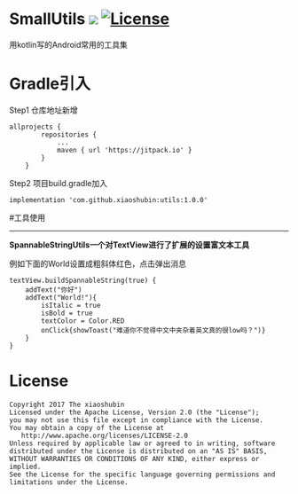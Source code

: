 # SmallUtils  [![](https://jitpack.io/v/xiaoshubin/Utils.svg)](https://jitpack.io/#xiaoshubin/Utils) [![License](https://img.shields.io/badge/license-Apache%202-green.svg)](https://www.apache.org/licenses/LICENSE-2.0)

用kotlin写的Android常用的工具集

# Gradle引入

Step1 仓库地址新增

```
allprojects {
        repositories {
            ...
            maven { url 'https://jitpack.io' }
        }
    }
```

Step2 项目build.gradle加入

```
implementation 'com.github.xiaoshubin:utils:1.0.0'
```

#工具使用 

--------

**SpannableStringUtils一个对TextView进行了扩展的设置富文本工具**

例如下面的World设置成粗斜体红色，点击弹出消息

```
textView.buildSpannableString(true) {  
    addText("你好")  
    addText("World!"){ 
        isItalic = true
        isBold = true
        textColor = Color.RED
        onClick{showToast("难道你不觉得中文中夹杂着英文真的很low吗？")}  
    }
}
```

# License

```
Copyright 2017 The xiaoshubin
Licensed under the Apache License, Version 2.0 (the "License");
you may not use this file except in compliance with the License.
You may obtain a copy of the License at
   http://www.apache.org/licenses/LICENSE-2.0
Unless required by applicable law or agreed to in writing, software
distributed under the License is distributed on an "AS IS" BASIS,
WITHOUT WARRANTIES OR CONDITIONS OF ANY KIND, either express or implied.
See the License for the specific language governing permissions and
limitations under the License.
```
